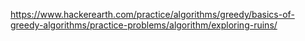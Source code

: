 https://www.hackerearth.com/practice/algorithms/greedy/basics-of-greedy-algorithms/practice-problems/algorithm/exploring-ruins/
